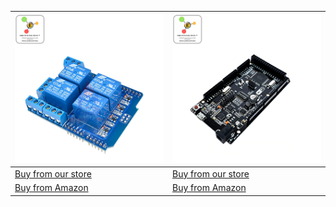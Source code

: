 
|[![](https://github.com/Erratums/Arduino/blob/master/images/arduino_relay_shield.png)](https://erratums.com/ocart2/index.php?route=product/product&product_id=85)|[![](https://github.com/Erratums/ESP8266/blob/master/images/arduino_mega_wifi.png)](https://erratums.com/ocart2/index.php?route=product/product&product_id=94)|
|-|-|
|[Buy from our store](https://erratums.com/ocart2/index.php?route=product/product&product_id=85)|[Buy from our store](https://erratums.com/ocart2/index.php?route=product/product&product_id=94)|
|[Buy from Amazon](https://www.amazon.in/dp/B07SGHY4LH?m=A3HAGIAPX2OISQ)|[Buy from Amazon](https://www.amazon.in/dp/B07VH7NS7H?m=A3HAGIAPX2OISQ)|

